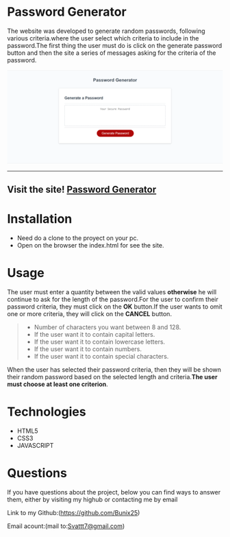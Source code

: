 # Password Generator 

 The website was developed to generate random passwords, following various criteria.where the user select which criteria to include in the password.The first thing the user must do is click on the generate password button and then the site a series of messages asking for the criteria of the password.


 ![Homepage have a red botton for generator password](Screenshot.png)

  _____________________________________________________________________

 ## Visit the site! [Password Generator ](https:)

 
# Installation 
 - Need do a clone to the proyect on your pc.
- Open on the browser the index.html for see the site.

# Usage

The user must enter a quantity between the valid values **otherwise** he will continue to ask for the length of the password.For the user to confirm their password criteria, they must click on the **OK** button.If the user wants to omit one or more criteria, they will click on the **CANCEL** button.

> - Number of characters you want between 8 and 128.
> - If the user want it to contain capital letters.
> - If the user want it to contain lowercase letters.
> - If the user want it to contain numbers.
> - If the user want it to contain special characters.

When the user has selected their password criteria, then they will be shown their random password based on the selected length and criteria.**The user must choose at least one criterion**.

# Technologies 
 - HTML5
- CSS3
- JAVASCRIPT

# Questions

  If you have questions about the project, below you can find ways to answer them, either by visiting my highub or contacting me by email
  
  Link to my Github:(https://github.com/Bunix25)

  
  Email acount:(mail to:Svattt7@gmail.com)
    
